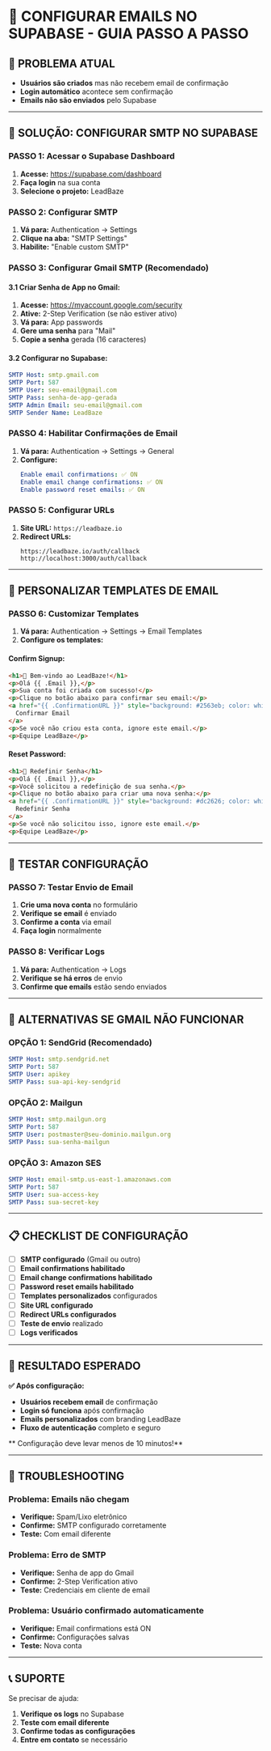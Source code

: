 # 📧 CONFIGURAR EMAILS NO SUPABASE - GUIA PASSO A PASSO

## 🚨 PROBLEMA ATUAL
- **Usuários são criados** mas não recebem email de confirmação
- **Login automático** acontece sem confirmação
- **Emails não são enviados** pelo Supabase

---

## 🎯 SOLUÇÃO: CONFIGURAR SMTP NO SUPABASE

### **PASSO 1: Acessar o Supabase Dashboard**
1. **Acesse:** https://supabase.com/dashboard
2. **Faça login** na sua conta
3. **Selecione o projeto:** LeadBaze

### **PASSO 2: Configurar SMTP**
1. **Vá para:** Authentication → Settings
2. **Clique na aba:** "SMTP Settings"
3. **Habilite:** "Enable custom SMTP"

### **PASSO 3: Configurar Gmail SMTP (Recomendado)**

#### **3.1 Criar Senha de App no Gmail:**
1. **Acesse:** https://myaccount.google.com/security
2. **Ative:** 2-Step Verification (se não estiver ativo)
3. **Vá para:** App passwords
4. **Gere uma senha** para "Mail"
5. **Copie a senha** gerada (16 caracteres)

#### **3.2 Configurar no Supabase:**
```yaml
SMTP Host: smtp.gmail.com
SMTP Port: 587
SMTP User: seu-email@gmail.com
SMTP Pass: senha-de-app-gerada
SMTP Admin Email: seu-email@gmail.com
SMTP Sender Name: LeadBaze
```

### **PASSO 4: Habilitar Confirmações de Email**
1. **Vá para:** Authentication → Settings → General
2. **Configure:**
   ```yaml
   Enable email confirmations: ✅ ON
   Enable email change confirmations: ✅ ON
   Enable password reset emails: ✅ ON
   ```

### **PASSO 5: Configurar URLs**
1. **Site URL:** `https://leadbaze.io`
2. **Redirect URLs:**
   ```
   https://leadbaze.io/auth/callback
   http://localhost:3000/auth/callback
   ```

---

## 🎨 PERSONALIZAR TEMPLATES DE EMAIL

### **PASSO 6: Customizar Templates**
1. **Vá para:** Authentication → Settings → Email Templates
2. **Configure os templates:**

#### **Confirm Signup:**
```html
<h1>🎉 Bem-vindo ao LeadBaze!</h1>
<p>Olá {{ .Email }},</p>
<p>Sua conta foi criada com sucesso!</p>
<p>Clique no botão abaixo para confirmar seu email:</p>
<a href="{{ .ConfirmationURL }}" style="background: #2563eb; color: white; padding: 12px 24px; text-decoration: none; border-radius: 6px; display: inline-block;">
  Confirmar Email
</a>
<p>Se você não criou esta conta, ignore este email.</p>
<p>Equipe LeadBaze</p>
```

#### **Reset Password:**
```html
<h1>🔐 Redefinir Senha</h1>
<p>Olá {{ .Email }},</p>
<p>Você solicitou a redefinição de sua senha.</p>
<p>Clique no botão abaixo para criar uma nova senha:</p>
<a href="{{ .ConfirmationURL }}" style="background: #dc2626; color: white; padding: 12px 24px; text-decoration: none; border-radius: 6px; display: inline-block;">
  Redefinir Senha
</a>
<p>Se você não solicitou isso, ignore este email.</p>
<p>Equipe LeadBaze</p>
```

---

## 🧪 TESTAR CONFIGURAÇÃO

### **PASSO 7: Testar Envio de Email**
1. **Crie uma nova conta** no formulário
2. **Verifique se email** é enviado
3. **Confirme a conta** via email
4. **Faça login** normalmente

### **PASSO 8: Verificar Logs**
1. **Vá para:** Authentication → Logs
2. **Verifique se há erros** de envio
3. **Confirme que emails** estão sendo enviados

---

## 🔧 ALTERNATIVAS SE GMAIL NÃO FUNCIONAR

### **OPÇÃO 1: SendGrid (Recomendado)**
```yaml
SMTP Host: smtp.sendgrid.net
SMTP Port: 587
SMTP User: apikey
SMTP Pass: sua-api-key-sendgrid
```

### **OPÇÃO 2: Mailgun**
```yaml
SMTP Host: smtp.mailgun.org
SMTP Port: 587
SMTP User: postmaster@seu-dominio.mailgun.org
SMTP Pass: sua-senha-mailgun
```

### **OPÇÃO 3: Amazon SES**
```yaml
SMTP Host: email-smtp.us-east-1.amazonaws.com
SMTP Port: 587
SMTP User: sua-access-key
SMTP Pass: sua-secret-key
```

---

## 📋 CHECKLIST DE CONFIGURAÇÃO

- [ ] **SMTP configurado** (Gmail ou outro)
- [ ] **Email confirmations habilitado**
- [ ] **Email change confirmations habilitado**
- [ ] **Password reset emails habilitado**
- [ ] **Templates personalizados** configurados
- [ ] **Site URL configurado**
- [ ] **Redirect URLs configurados**
- [ ] **Teste de envio** realizado
- [ ] **Logs verificados**

---

## 🎯 RESULTADO ESPERADO

**✅ Após configuração:**
- **Usuários recebem email** de confirmação
- **Login só funciona** após confirmação
- **Emails personalizados** com branding LeadBaze
- **Fluxo de autenticação** completo e seguro

** Configuração deve levar menos de 10 minutos!**

---

## 🚨 TROUBLESHOOTING

### **Problema: Emails não chegam**
- **Verifique:** Spam/Lixo eletrônico
- **Confirme:** SMTP configurado corretamente
- **Teste:** Com email diferente

### **Problema: Erro de SMTP**
- **Verifique:** Senha de app do Gmail
- **Confirme:** 2-Step Verification ativo
- **Teste:** Credenciais em cliente de email

### **Problema: Usuário confirmado automaticamente**
- **Verifique:** Email confirmations está ON
- **Confirme:** Configurações salvas
- **Teste:** Nova conta

---

## 📞 SUPORTE

Se precisar de ajuda:
1. **Verifique os logs** no Supabase
2. **Teste com email diferente**
3. **Confirme todas as configurações**
4. **Entre em contato** se necessário
